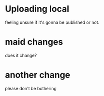 # Uploading local
feeling unsure if it's gonna be published or not.
# maid changes
does it change?
 # another change
 please don't be bothering 